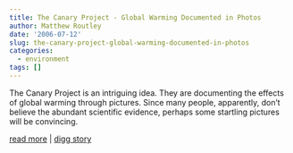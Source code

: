 ```yaml
---
title: The Canary Project - Global Warming Documented in Photos
author: Matthew Routley
date: '2006-07-12'
slug: the-canary-project-global-warming-documented-in-photos
categories:
  - environment
tags: []
---
```


<p>The Canary Project is an intriguing idea. They are documenting the effects of global warming through pictures. Since many people, apparently, don&#8217;t believe the abundant scientific evidence, perhaps some startling pictures will be convincing.</p>

<p><a href="http://www.canary-project.org/">read more</a> | <a href="http://digg.com/environment/The_Canary_Project_Global_Warming_Documented_in_Photos">digg story</a></p>